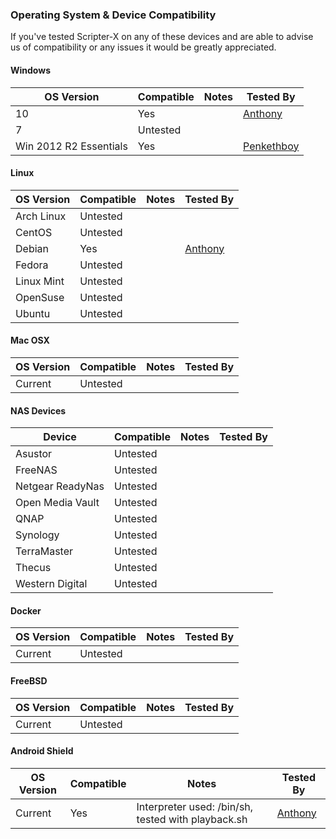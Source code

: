 ### Operating System & Device Compatibility

<p>If you've tested Scripter-X on any of these devices and are able to advise us of compatibility or any issues it would be greatly appreciated.</p>

#### Windows
OS Version | Compatible | Notes | Tested By
---------- | ---------- | ----- | ---------
10 | Yes  | | [Anthony](https://emby.media/community/index.php?/user/287751-anthonymusgrove/)
7 | Untested | | 
Win 2012 R2 Essentials | Yes | | [Penkethboy](https://emby.media/community/index.php?/user/134563-penkethboy/)

#### Linux
OS Version | Compatible | Notes | Tested By
---------- | ---------- | ----- | ---------
Arch Linux | Untested  
CentOS | Untested
Debian | Yes | | [Anthony](https://emby.media/community/index.php?/user/287751-anthonymusgrove/)
Fedora | Untested
Linux Mint | Untested
OpenSuse | Untested
Ubuntu | Untested

#### Mac OSX
OS Version | Compatible | Notes | Tested By
---------- | ---------- | ----- | ---------
Current | Untested  

#### NAS Devices
Device | Compatible | Notes | Tested By
------ | ---------- | ----- | ---------
Asustor | Untested  
FreeNAS | Untested  
Netgear ReadyNas | Untested  
Open Media Vault | Untested  
QNAP | Untested  
Synology | Untested  
TerraMaster | Untested  
Thecus | Untested  
Western Digital | Untested  

#### Docker
OS Version | Compatible | Notes | Tested By
---------- | ---------- | ----- | ---------
Current | Untested  

#### FreeBSD
OS Version | Compatible | Notes | Tested By
---------- | ---------- | ----- | ---------
Current | Untested  

#### Android Shield

OS Version | Compatible | Notes | Tested By
---------- | ---------- | ----- | ---------
Current | Yes | Interpreter used: /bin/sh, tested with playback.sh | [Anthony](https://emby.media/community/index.php?/user/287751-anthonymusgrove/)  
